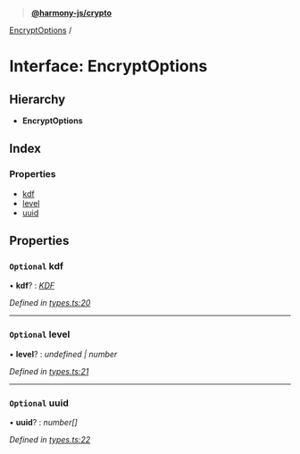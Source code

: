 > **[@harmony-js/crypto](../README.md)**

[EncryptOptions](encryptoptions.md) /

# Interface: EncryptOptions

## Hierarchy

* **EncryptOptions**

## Index

### Properties

* [kdf](encryptoptions.md#optional-kdf)
* [level](encryptoptions.md#optional-level)
* [uuid](encryptoptions.md#optional-uuid)

## Properties

### `Optional` kdf

• **kdf**? : *[KDF](../README.md#kdf)*

*Defined in [types.ts:20](https://github.com/harmony-one/sdk/blob/3ec028a/packages/harmony-crypto/src/types.ts#L20)*

___

### `Optional` level

• **level**? : *undefined | number*

*Defined in [types.ts:21](https://github.com/harmony-one/sdk/blob/3ec028a/packages/harmony-crypto/src/types.ts#L21)*

___

### `Optional` uuid

• **uuid**? : *number[]*

*Defined in [types.ts:22](https://github.com/harmony-one/sdk/blob/3ec028a/packages/harmony-crypto/src/types.ts#L22)*
